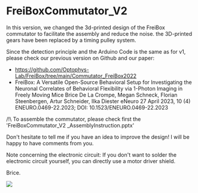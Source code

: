 # FreiBoxCommutator_V2

In this version, we changed the 3d-printed design of the FreiBox commutator to facilitate the assembly and reduce the noise. the 3D-printed gears have been replaced by a timing pulley system.

Since the detection principle and the Arduino Code is the same as for v1, please check our previous version on Github and our paper:
- https://github.com/Optophys-Lab/FreiBox/tree/main/Commutator_FreiBox2022
- FreiBox: A Versatile Open-Source Behavioral Setup for Investigating the Neuronal Correlates of Behavioral Flexibility via 1-Photon Imaging in Freely Moving Mice
Brice De La Crompe, Megan Schneck, Florian Steenbergen, Artur Schneider, Ilka Diester
eNeuro 27 April 2023, 10 (4) ENEURO.0469-22.2023; DOI: 10.1523/ENEURO.0469-22.2023

/!\ To assemble the commutator, please check first the 'FreiBoxCommutator_V2 _AssemblyInstruction.pptx'

Don't hesitate to tell me if you have an idea to improve the design! I will be happy to have comments from you.

Note concerning the electronic circuit:
If you don't want to solder the electronic circuit yourself, you can directly use a motor driver shield.

Brice.







![](FreiBoxActiveCommutator_V2_Assembly.gif)

